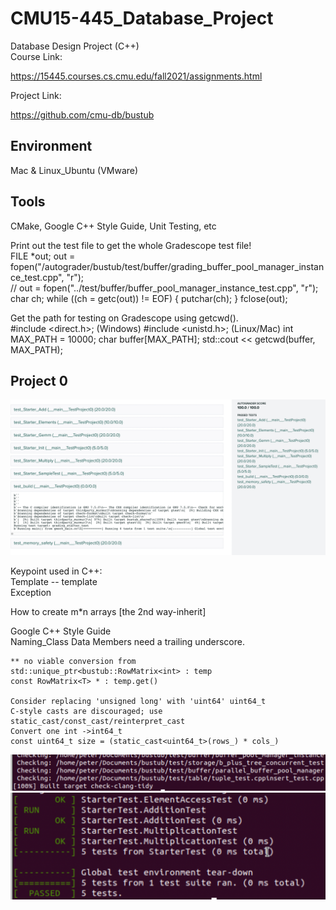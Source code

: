 # CMU15-445_Database_Project
 Database Design Project (C++)  
 Course Link:  

 https://15445.courses.cs.cmu.edu/fall2021/assignments.html  

 Project Link:  

 https://github.com/cmu-db/bustub  

## Environment
Mac & Linux_Ubuntu (VMware)

## Tools
CMake, Google C++ Style Guide, Unit Testing, etc  

Print out the test file to get the whole Gradescope test file!  
    FILE *out;
    out = fopen("/autograder/bustub/test/buffer/grading_buffer_pool_manager_instance_test.cpp", "r");  
    // out = fopen("../test/buffer/buffer_pool_manager_instance_test.cpp", "r");
    char ch;
    while ((ch = getc(out)) != EOF) {
        putchar(ch);
    }
    fclose(out);

Get the path for testing on Gradescope using getcwd().   
    #include <direct.h>;   (Windows)
    #include <unistd.h>;   (Linux/Mac)
    int MAX_PATH = 10000;
    char buffer[MAX_PATH];
    std::cout << getcwd(buffer, MAX_PATH);  

## Project 0
![Pr0](bustub/submission/Photo/Project0_GS.png)  

Keypoint used in C++:  
Template -- template <typename T>  
Exception  

How to create m*n arrays [the 2nd way-inherit]  

Google C++ Style Guide  
    Naming_Class Data Members need a trailing underscore.  

    ** no viable conversion from   
    std::unique_ptr<bustub::RowMatrix<int> : temp   
    const RowMatrix<T> * : temp.get()  
    
    Consider replacing 'unsigned long' with 'uint64' uint64_t  
    C-style casts are discouraged; use static_cast/const_cast/reinterpret_cast  
    Convert one int ->int64_t  
    const uint64_t size = (static_cast<uint64_t>(rows_) * cols_)  
    

![Check-clang-tidy](bustub/submission/Photo/check-clang-tidy.png)  
![Pr0](bustub/submission/Photo/Project0_1.png)
 
